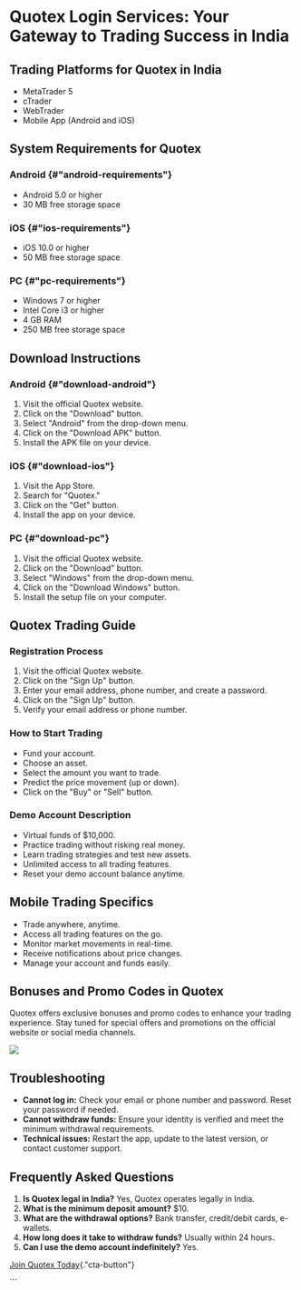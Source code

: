# Quotex Login Services: Your Gateway to Trading Success in India

## Trading Platforms for Quotex in India

-   MetaTrader 5
-   cTrader
-   WebTrader
-   Mobile App (Android and iOS)

## System Requirements for Quotex

### Android {#"android-requirements"}

-   Android 5.0 or higher
-   30 MB free storage space

### iOS {#"ios-requirements"}

-   iOS 10.0 or higher
-   50 MB free storage space

### PC {#"pc-requirements"}

-   Windows 7 or higher
-   Intel Core i3 or higher
-   4 GB RAM
-   250 MB free storage space

## Download Instructions

### Android {#"download-android"}

1.  Visit the official Quotex website.
2.  Click on the "Download" button.
3.  Select "Android" from the drop-down menu.
4.  Click on the "Download APK" button.
5.  Install the APK file on your device.

### iOS {#"download-ios"}

1.  Visit the App Store.
2.  Search for "Quotex."
3.  Click on the "Get" button.
4.  Install the app on your device.

### PC {#"download-pc"}

1.  Visit the official Quotex website.
2.  Click on the "Download" button.
3.  Select "Windows" from the drop-down menu.
4.  Click on the "Download Windows" button.
5.  Install the setup file on your computer.

## Quotex Trading Guide

### Registration Process

1.  Visit the official Quotex website.
2.  Click on the "Sign Up" button.
3.  Enter your email address, phone number, and create a password.
4.  Click on the "Sign Up" button.
5.  Verify your email address or phone number.

### How to Start Trading

-   Fund your account.
-   Choose an asset.
-   Select the amount you want to trade.
-   Predict the price movement (up or down).
-   Click on the "Buy" or "Sell" button.

### Demo Account Description

-   Virtual funds of \$10,000.
-   Practice trading without risking real money.
-   Learn trading strategies and test new assets.
-   Unlimited access to all trading features.
-   Reset your demo account balance anytime.

## Mobile Trading Specifics

-   Trade anywhere, anytime.
-   Access all trading features on the go.
-   Monitor market movements in real-time.
-   Receive notifications about price changes.
-   Manage your account and funds easily.

## Bonuses and Promo Codes in Quotex

Quotex offers exclusive bonuses and promo codes to enhance your trading
experience. Stay tuned for special offers and promotions on the official
website or social media channels.

[![](https://static.quotex.io/files/12_en/300_250.jpg)](https://traff.sbs/brokerqxlid)

## Troubleshooting

-   **Cannot log in:** Check your email or phone number and password.
    Reset your password if needed.
-   **Cannot withdraw funds:** Ensure your identity is verified and meet
    the minimum withdrawal requirements.
-   **Technical issues:** Restart the app, update to the latest version,
    or contact customer support.

## Frequently Asked Questions

1.  **Is Quotex legal in India?** Yes, Quotex operates legally in India.
2.  **What is the minimum deposit amount?** \$10.
3.  **What are the withdrawal options?** Bank transfer, credit/debit
    cards, e-wallets.
4.  **How long does it take to withdraw funds?** Usually within 24
    hours.
5.  **Can I use the demo account indefinitely?** Yes.

[Join Quotex
Today](\%22https://traff.sbs/brokerqxsignup\%22){."cta-button"}

\`\`\`

